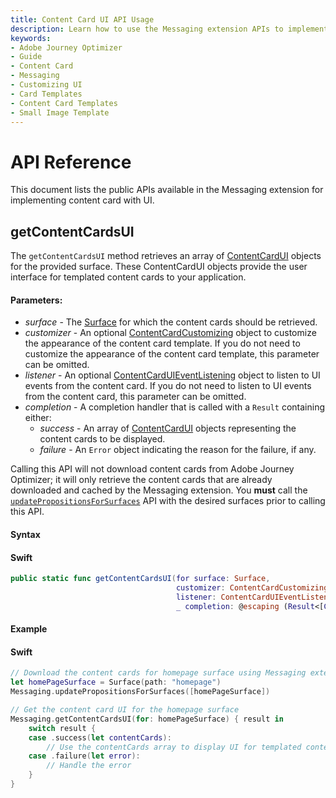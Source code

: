 ```yaml
---
title: Content Card UI API Usage
description: Learn how to use the Messaging extension APIs to implement content card with UI.
keywords:
- Adobe Journey Optimizer
- Guide
- Content Card
- Messaging
- Customizing UI
- Card Templates
- Content Card Templates
- Small Image Template
---
```


# API Reference

This document lists the public APIs available in the Messaging extension for implementing content card with UI.

## getContentCardsUI

The `getContentCardsUI` method retrieves an array of [ContentCardUI](./public-classes/contentcardui.md) objects for the provided surface. These ContentCardUI objects provide the user interface for templated content cards to your application.

#### Parameters:

* _surface_ - The [Surface](../../public-classes/surface.md) for which the content cards should be retrieved.
* _customizer_ - An optional [ContentCardCustomizing](./public-classes/contentcardcustomizing.md) object to customize the appearance of the content card template. If you do not need to customize the appearance of the content card template, this parameter can be omitted.
* _listener_ - An optional [ContentCardUIEventListening](./public-classes/contentcarduieventlistening.md) object to listen to UI events from the content card. If you do not need to listen to UI events from the content card, this parameter can be omitted.
* _completion_ - A completion handler that is called with a `Result` containing either:
    * _success_ - An array of [ContentCardUI](./public-classes/contentcardui.md) objects representing the content cards to be displayed.
    * _failure_ - An `Error` object indicating the reason for the failure, if any.

<InlineAlert variant="info" slots="text"/>

Calling this API will not download content cards from Adobe Journey Optimizer; it will only retrieve the content cards that are already downloaded and cached by the Messaging extension. You **must** call the [`updatePropositionsForSurfaces`](../../code-based/api-reference.md#updatepropositionsforsurfaces) API with the desired surfaces prior to calling this API.

#### Syntax

<CodeBlock slots="heading, code" repeat="1" languages="Swift" />

#### Swift

```swift
public static func getContentCardsUI(for surface: Surface,
                                     customizer: ContentCardCustomizing? = nil,
                                     listener: ContentCardUIEventListening? = nil,
                                     _ completion: @escaping (Result<[ContentCardUI], Error>) -> Void)
```

#### Example

<CodeBlock slots="heading, code" repeat="1" languages="Swift" />

#### Swift

```swift
// Download the content cards for homepage surface using Messaging extension
let homePageSurface = Surface(path: "homepage")
Messaging.updatePropositionsForSurfaces([homePageSurface])

// Get the content card UI for the homepage surface
Messaging.getContentCardsUI(for: homePageSurface) { result in
    switch result {
    case .success(let contentCards):
        // Use the contentCards array to display UI for templated content cards in your application
    case .failure(let error):
        // Handle the error
    }
}
```
